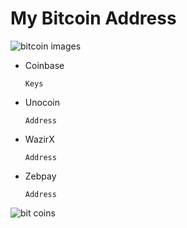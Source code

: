 # My Bitcoin Address
![bitcoin images](https://github.com/SanjeevStephan/MySpace-Public/blob/master/Images/bitcoin-accepted-here-01.jpg)
* Coinbase

      Keys
* Unocoin
     
      Address   
* WazirX
 
      Address
* Zebpay
  
      Address
     
          
![bit coins](https://thumbor.forbes.com/thumbor/960x0/https%3A%2F%2Fspecials-images.forbesimg.com%2Fdam%2Fimageserve%2F908633080%2F960x0.jpg%3Ffit%3Dscale)
